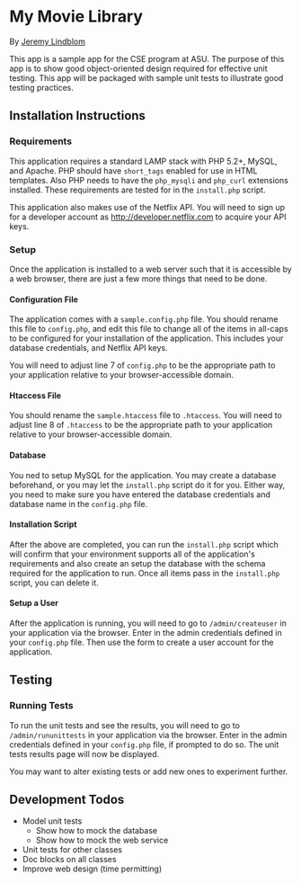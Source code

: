 # My Movie Library

By [Jeremy Lindblom](http://webdevilaz.com)

This app is a sample app for the CSE program at ASU. The purpose of this app is
to show good object-oriented design required for effective unit testing. This
app will be packaged with sample unit tests to illustrate good testing
practices.

## Installation Instructions

### Requirements

This application requires a standard LAMP stack with PHP 5.2+, MySQL, and
Apache. PHP should have `short_tags` enabled for use in HTML templates. Also PHP
needs to have the `php_mysqli` and `php_curl` extensions installed. These
requirements are tested for in the `install.php` script.

This application also makes use of the Netflix API. You will need to sign up for
a developer account as <http://developer.netflix.com> to acquire your API keys.

### Setup

Once the application is installed to a web server such that it is accessible by
a web browser, there are just a few more things that need to be done.

#### Configuration File

The application comes with a `sample.config.php` file. You should rename this
file to `config.php`, and edit this file to change all of the items in all-caps
to be configured for your installation of the application. This includes your
database credentials, and Netflix API keys.

You will need to adjust line 7 of `config.php` to be the appropriate path to
your application relative to your browser-accessible domain.

#### Htaccess File

You should rename the `sample.htaccess` file to `.htaccess`. You will need to
adjust line 8 of `.htaccess` to be the appropriate path to your application
relative to your browser-accessible domain.

#### Database

You ned to setup MySQL for the application. You may create a database
beforehand, or you may let the `install.php` script do it for you. Either way,
you need to make sure you have entered the database credentials and database
name in the `config.php` file.

#### Installation Script

After the above are completed, you can run the `install.php` script which will
confirm that your environment supports all of the application's requirements and
also create an setup the database with the schema required for the application
to run. Once all items pass in the `install.php` script, you can delete it.

#### Setup a User

After the application is running, you will need to go to `/admin/createuser` in
your application via the browser. Enter in the admin credentials defined in your
`config.php` file. Then use the form to create a user account for the
application.

## Testing

### Running Tests

To run the unit tests and see the results, you will need to go to
`/admin/rununittests` in your application via the browser. Enter in the admin
credentials defined in your `config.php` file, if prompted to do so. The unit
tests results page will now be displayed.

You may want to alter existing tests or add new ones to experiment further.

## Development Todos

- Model unit tests
    - Show how to mock the database
    - Show how to mock the web service
- Unit tests for other classes
- Doc blocks on all classes
- Improve web design (time permitting)
